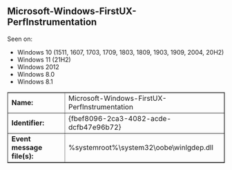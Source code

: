 ## Microsoft-Windows-FirstUX-PerfInstrumentation

Seen on:
* Windows 10 (1511, 1607, 1703, 1709, 1803, 1809, 1903, 1909, 2004, 20H2)
* Windows 11 (21H2)
* Windows 2012
* Windows 8.0
* Windows 8.1

<table border="1" class="docutils">
  <tbody>
    <tr>
      <td><b>Name:</b></td>
      <td>Microsoft-Windows-FirstUX-PerfInstrumentation</td>
    </tr>
    <tr>
      <td><b>Identifier:</b></td>
      <td>{fbef8096-2ca3-4082-acde-dcfb47e96b72}</td>
    </tr>
    <tr>
      <td><b>Event message file(s):</b></td>
      <td>%systemroot%\system32\oobe\winlgdep.dll</td>
    </tr>
  </tbody>
</table>

&nbsp;

